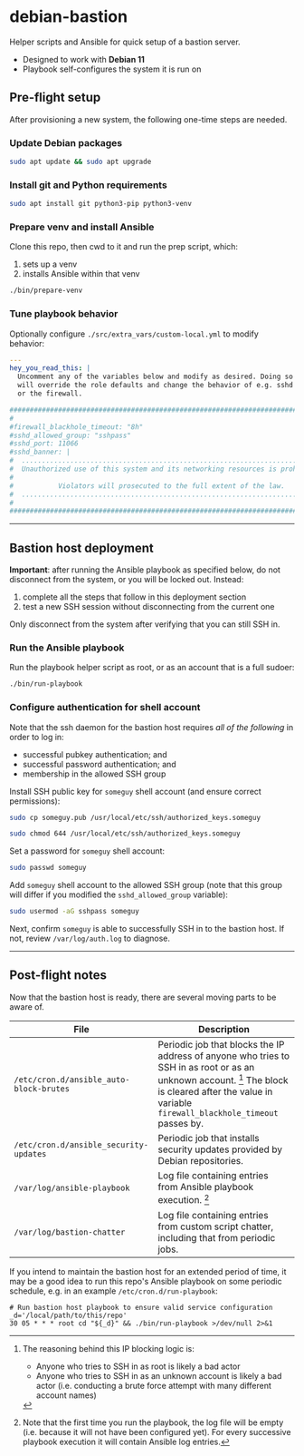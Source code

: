 # debian-bastion

Helper scripts and Ansible for quick setup of a bastion server.

* Designed to work with **Debian 11**
* Playbook self-configures the system it is run on

## Pre-flight setup

After provisioning a new system, the following one-time steps are needed.

### Update Debian packages

```bash
sudo apt update && sudo apt upgrade
```

### Install git and Python requirements

```bash
sudo apt install git python3-pip python3-venv
```

### Prepare venv and install Ansible

Clone this repo, then cwd to it and run the prep script, which:
1. sets up a venv
2. installs Ansible within that venv

```bash
./bin/prepare-venv
```

### Tune playbook behavior

Optionally configure `./src/extra_vars/custom-local.yml` to modify behavior:
```yaml
---
hey_you_read_this: |
  Uncomment any of the variables below and modify as desired. Doing so
  will override the role defaults and change the behavior of e.g. sshd
  or the firewall.

##############################################################################
#
#firewall_blackhole_timeout: "8h"
#sshd_allowed_group: "sshpass"
#sshd_port: 11066
#sshd_banner: |
#  ...........................................................................
#  Unauthorized use of this system and its networking resources is prohibited.
#
#           Violators will prosecuted to the full extent of the law.
#  ...........................................................................
#
##############################################################################
```

----------

## Bastion host deployment

**Important**: after running the Ansible playbook as specified below, do not disconnect from the system, or you will be locked out. Instead:
1. complete all the steps that follow in this deployment section
2. test a new SSH session without disconnecting from the current one

Only disconnect from the system after verifying that you can still SSH in.

### Run the Ansible playbook

Run the playbook helper script as root, or as an account that is a full sudoer:
```bash
./bin/run-playbook
```

### Configure authentication for shell account

Note that the ssh daemon for the bastion host requires *all of the following* in order to log in:
* successful pubkey authentication; and
* successful password authentication; and
* membership in the allowed SSH group

Install SSH public key for `someguy` shell account (and ensure correct permissions):
```bash
sudo cp someguy.pub /usr/local/etc/ssh/authorized_keys.someguy
```
```bash
sudo chmod 644 /usr/local/etc/ssh/authorized_keys.someguy
```

Set a password for `someguy` shell account:
```bash
sudo passwd someguy
```

Add `someguy` shell account to the allowed SSH group (note that this group will differ if you modified the `sshd_allowed_group` variable):
```bash
sudo usermod -aG sshpass someguy
```

Next, confirm `someguy` is able to successfully SSH in to the bastion host. If not, review `/var/log/auth.log` to diagnose.

----------

## Post-flight notes

Now that the bastion host is ready, there are several moving parts to be aware of.

| File                                     | Description                   |
| ---------------------------------------- | ------------------------------|
| `/etc/cron.d/ansible_auto-block-brutes`  | Periodic job that blocks the IP address of anyone who tries to SSH in as root or as an unknown account. [^block_baddies] The block is cleared after the value in variable `firewall_blackhole_timeout` passes by. |
| `/etc/cron.d/ansible_security-updates`   | Periodic job that installs security updates provided by Debian repositories. |
| `/var/log/ansible-playbook`              | Log file containing entries from Ansible playbook execution. [^playbook_log] |
| `/var/log/bastion-chatter`               | Log file containing entries from custom script chatter, including that from periodic jobs. |

[^block_baddies]:
    The reasoning behind this IP blocking logic is:
    * Anyone who tries to SSH in as root is likely a bad actor
    * Anyone who tries to SSH in as an unknown account is likely a bad actor (i.e. conducting a brute force attempt with many different account names)

[^playbook_log]:
    Note that the first time you run the playbook, the log file will be empty (i.e. because it will not have been configured yet). For every successive playbook execution it will contain Ansible log entries.

If you intend to maintain the bastion host for an extended period of time, it may be a good idea to run this repo's Ansible playbook on some periodic schedule, e.g. in an example `/etc/cron.d/run-playbook`:

```
# Run bastion host playbook to ensure valid service configuration
_d='/local/path/to/this/repo'
30 05 * * * root cd "${_d}" && ./bin/run-playbook >/dev/null 2>&1
```
